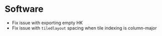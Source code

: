 # Software

- Fix issue with exporting empty HK
- Fix issue with `tiledlayout` spacing when tile indexing is column-major

